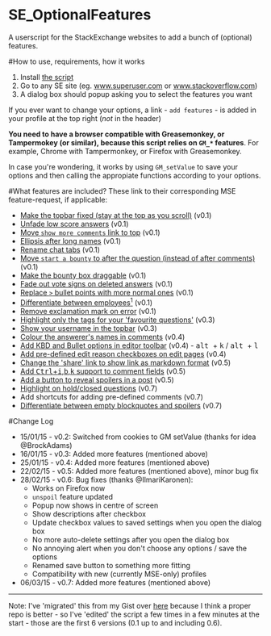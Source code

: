 # SE_OptionalFeatures
A userscript for the StackExchange websites to add a bunch of (optional) features.

#How to use, requirements, how it works
1. Install [the script](https://github.com/shu8/SE_OptionalFeatures/raw/master/features.user.js)
2. Go to any SE site (eg. www.superuser.com or www.stackoverflow.com)
3. A dialog box should popup asking you to select the features you want

If you ever want to change your options, a link - `add features` - is added in your profile at the top right (*not* in the header)

**You need to have a browser compatible with Greasemonkey, or Tampermokey (or similar), because this script relies on `GM_*` features**. For example, Chrome with Tampermonkey, or Firefox with Greasemonkey.

In case you're wondering, it works by using `GM_setValue` to save your options and then calling the appropiate functions according to your options.

#What features are included?
These link to their corresponding MSE feature-request, if applicable:

- [Make the topbar fixed (stay at the top as you scroll)](http://meta.stackexchange.com/questions/101385/should-the-top-navigation-be-frozen-optional) (v0.1)
- [Unfade low score answers](http://meta.stackexchange.com/questions/129593/un-fade-low-score-answers-on-rollover-or-click) (v0.1)
- [Move `show more comments` link to top](http://meta.stackexchange.com/questions/55020/add-a-show-more-comments-button-to-the-top-of-a-list-of-comments) (v0.1)
- [Ellipsis after long names](http://meta.stackexchange.com/questions/244729/provide-an-ellipsis-after-a-long-name-instead-of-truncating-it) (v0.1)
- [Rename chat tabs](http://meta.stackexchange.com/questions/246289/change-the-browser-tab-title-on-chat-pages-to-chat-sitename-or-chat-room-name) (v0.1)
- [Move `start a bounty` to after the question (instead of after comments)](http://meta.stackexchange.com/questions/234095/can-we-move-start-a-bounty-to-a-more-intuitive-location) (v0.1)
- [Make the bounty box draggable](http://meta.stackexchange.com/questions/170125/make-bounty-custom-message-dialog-box-draggable) (v0.1)
- [Fade out vote signs on deleted answers](http://meta.stackexchange.com/a/174806/260841) (v0.1)
- [Replace `>` bullet points with more normal ones](http://meta.stackexchange.com/questions/195779/can-we-get-rid-of-the-disclosure-triangles-that-dont-disclose-anything-on-the-e) (v0.1)
- [Differentiate between employees<sup>1</sup>](http://meta.stackexchange.com/questions/246678/should-se-staff-have-a-special-character-in-their-user-name) (v0.1)
- [Remove exclamation mark on error](http://meta.stackexchange.com/questions/244375/you-can-only-undo-a-comment-vote-within-the-first-60-seconds) (v0.1)
- [Highlight only the tags for your 'favourite questions'](http://meta.stackexchange.com/questions/238591/should-favorite-tag-highlighting-in-question-lists-be-changed) (v0.3)
- [Show your username in the topbar](http://meta.stackexchange.com/questions/209992/my-username-instead-of-my-gravatar-in-the-top-bar) (v0.3)
- [Colour the answerer's names in comments](http://meta.stackexchange.com/questions/19574/highlight-comments-from-answer-author-in-addition-to-question-author) (v0.4)
- [Add KBD and Bullet options in editor toolbar](http://meta.stackexchange.com/questions/102841/key-equivalent-for-kbd-kbd) (v0.4) - <kbd>alt </kbd>+ <kbd>k</kbd> / <kbd>alt </kbd>+ <kbd>l</kbd>
- [Add pre-defined edit reason checkboxes on edit pages](http://meta.stackexchange.com/questions/190461/improve-the-editing-flow-with-predefined-options-for-edit-summary) (v0.4)
- [Change the 'share' link to show link as markdown format](http://meta.stackexchange.com/questions/126544/add-a-second-share-button-to-posts-with-comment-ready-links) (v0.5)
- [Add <kbd>Ctrl</kbd>+<kbd>i</kbd>,<kbd>b</kbd>,<kbd>k</kbd> support to comment fields](http://meta.stackexchange.com/questions/14756/formatting-keyboard-shortcuts-for-comments) (v0.5)
- [Add a button to reveal spoilers in a post](http://meta.stackexchange.com/questions/249808/add-a-way-to-reveal-all-spoiler-blocks-in-a-post-at-once) (v0.5)
- [Highlight on hold/closed questions](http://meta.stackexchange.com/questions/250428/should-the-questions-put-on-hold-be-marked-on-questions-list-with-a-color) (v0.7)
- Add shortcuts for adding pre-defined comments (v0.7)
- [Differentiate between empty blockquotes and spoilers](http://meta.stackexchange.com/questions/104085/differentiate-spoilers-from-empty-block-quotes) (v0.7)

#Change Log
- 15/01/15 - v0.2: Switched from cookies to GM setValue (thanks for idea @BrockAdams)
- 16/01/15 - v0.3: Added more features (mentioned above)
- 25/01/15 - v0.4: Added more features (mentioned above)
- 22/02/15 - v0.5: Added more features (mentioned above), minor bug fix
- 28/02/15 - v0.6: Bug fixes (thanks @IlmariKaronen):
    - Works on Firefox now
    - `unspoil` feature updated
    - Popup now shows in centre of screen
    - Show descriptions after checkbox
    - Update checkbox values to saved settings when you open the dialog box
    - No more auto-delete settings after you open the dialog box
    - No annoying alert when you don't choose any options / save the options
    - Renamed save button to something more fitting
    - Compatibility with new (currently MSE-only) profiles
- 06/03/15 - v0.7: Added more features (mentioned above)

---

Note: I've 'migrated' this from my Gist over [here](https://gist.github.com/shu8/daae9127fa0fe06d5e4d) because I think a proper repo is better - so I've 'edited' the script a few times in a few minutes at the start - those are the first 6 versions (0.1 up to and including 0.6).
